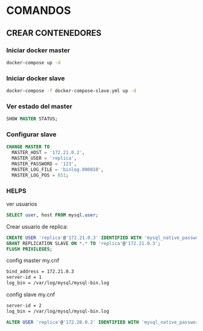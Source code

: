 # COMANDOS
## CREAR CONTENEDORES

### Iniciar docker master
```bash
docker-compose up -d
```
### Iniciar docker slave
```bash
docker-compose -f docker-compose-slave.yml up -d
```

### Ver estado del master
```SQL
SHOW MASTER STATUS;
```
### Configurar slave
```SQL
CHANGE MASTER TO
  MASTER_HOST = '172.21.0.2',
  MASTER_USER = 'replica',
  MASTER_PASSWORD = '123',
  MASTER_LOG_FILE = 'binlog.000010',
  MASTER_LOG_POS = 851;
```








### HELPS 

ver usuarios
```SQL
SELECT user, host FROM mysql.user;
```
Crear usuario de replica:
```SQL
CREATE USER 'replica'@'172.21.0.3' IDENTIFIED WITH 'mysql_native_password' BY '123';
GRANT REPLICATION SLAVE ON *.* TO 'replica'@'172.21.0.3';
FLUSH PRIVILEGES;
```

config master my.cnf
```bash
bind_address = 172.21.0.3
server-id = 1
log_bin = /var/log/mysql/mysql-bin.log
```

config slave my.cnf
```bash
server-id = 2
log_bin = /var/log/mysql/mysql-bin.log
```

```SQL
ALTER USER 'replica'@'172.20.0.2' IDENTIFIED WITH 'mysql_native_password' BY 'tu_nueva_contraseña';
```